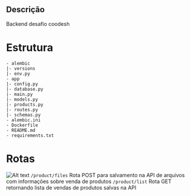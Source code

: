 ## Descrição
Backend desafio coodesh

# Estrutura

```
- alembic
|- versions
|- env.py
- app
|- config.py
|- database.py
|- main.py
|- models.py
|- products.py
|- routes.py
|- schemas.py
- alembic.ini
- Dockerfile
- README.md
- requirements.txt
```

# Rotas
![Alt text](image.png)
`/product/files`
Rota POST para salvamento na API de arquivos com informações sobre venda de produtos
`/product/list`
Rota GET retornando lista de vendas de produtos salvas na API